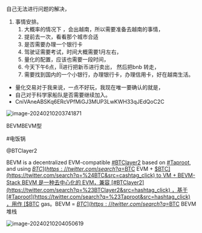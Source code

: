 自己无法进行问题的解决，

1. 事情安排。
   1. 大概率的情况下 ，会出越南，所以需要准备去越南的事情，
   2. 提前去一次，看看那个城市合适
   3. 是否需要办理一个银行卡
   4. 驾驶证需要考试，时间大概需要1月左右，
   5. 量化的配置，应该也需要一段时间，
   6. 今天下午6点，ÏÏ进行把新币进行卖出， 然后把bnb 转走，
   7. 需要找到国内的一个小银行，办理银行卡，办理信用卡，好在越南生活。



+ 量化交易对于我来说，一点不好玩，我现在唯一要确认的就是，
+ 自己对于科学家船队是否需要继续加入。
+ CniVAneABSKq6ERcVPfMiGJ3MUP3LwKWH33qJEdQoC2C

![image-20240210203741871](计划.assets/image-20240210203741871.png)

BEVMBEVM型

#电饭锅

@BTClayer2

BEVM is a decentralized EVM-compatible [#BTClayer2](https://twitter.com/search?q=%23BTClayer2&src=hashtag_click) based on [#Taproot](https://twitter.com/search?q=%23Taproot&src=hashtag_click), and using [$BTC](https://twitter.com/search?q=%24BTC&src=cashtag_click) as gas. BEVM = [$BTC](https://twitter.com/search?q=%24BTC&src=cashtag_click) EVM + [$BTC](https://twitter.com/search?q=%24BTC&src=cashtag_click) to VM + BEVM-Stack
BEVM 是一种去中心化的 EVM，兼容 [#BTClayer2](https://twitter.com/search?q=%23BTClayer2&src=hashtag_click) ，基于 [#Taproot](https://twitter.com/search?q=%23Taproot&src=hashtag_click) ，用作 [$BTC](https://twitter.com/search?q=%24BTC&src=cashtag_click) gas。BEVM = [$BTC](https://twitter.com/search?q=%24BTC&src=cashtag_click) EVM + 两个虚拟机 + [$BTC](https://twitter.com/search?q=%24BTC&src=cashtag_click) BEVM 堆栈

![image-20240210204050619](计划.assets/image-20240210204050619.png)